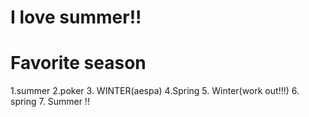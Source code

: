 # I love summer!!

# Favorite season
1.summer
2.poker
3. WINTER(aespa)
4.Spring
5. Winter(work out!!!)
6. spring
7. Summer !! 
